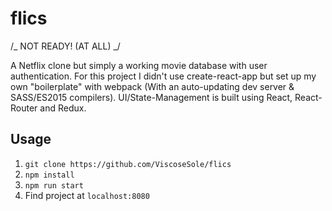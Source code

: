 # flics

/_ NOT READY! (AT ALL) _/

A Netflix clone but simply a working movie database with user authentication. For this project I didn't use create-react-app but set up my own "boilerplate" with webpack (With an auto-updating dev server & SASS/ES2015 compilers). UI/State-Management is built using React, React-Router and Redux.

## Usage

1.  `git clone https://github.com/ViscoseSole/flics`
2.  `npm install`
3.  `npm run start`
4.  Find project at `localhost:8080`
